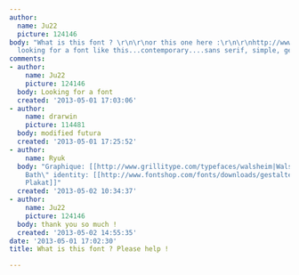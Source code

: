 ```yaml
---
author:
  name: Ju22
  picture: 124146
body: "What is this font ? \r\n\r\nor this one here :\r\n\r\nhttp://www.brandingserved.com/gallery/Trombeta-Bath/4191723\r\n\r\nim
  looking for a font like this...contemporary....sans serif, simple, geometric.\r\n\r\n"
comments:
- author:
    name: Ju22
    picture: 124146
  body: Looking for a font
  created: '2013-05-01 17:03:06'
- author:
    name: drarwin
    picture: 114481
  body: modified futura
  created: '2013-05-01 17:25:52'
- author:
    name: Ryuk
  body: "Graphique: [[http://www.grillitype.com/typefaces/walsheim|Walsheim]]\r\n\"Trombeta
    Bath\" identity: [[http://www.fontshop.com/fonts/downloads/gestalten/planeta_ot|Planeta
    Plakat]]"
  created: '2013-05-02 10:34:37'
- author:
    name: Ju22
    picture: 124146
  body: thank you so much !
  created: '2013-05-02 14:55:35'
date: '2013-05-01 17:02:30'
title: What is this font ? Please help !

---
```

